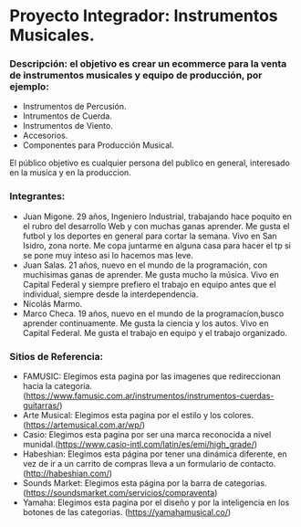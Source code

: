 # Proyecto Integrador: Instrumentos Musicales.

### Descripción: el objetivo es crear un ecommerce para la venta de instrumentos musicales y equipo de producción, por ejemplo:

- Instrumentos de Percusión.
- Intrumentos de Cuerda.
- Instrumentos de Viento.
- Accesorios.
- Componentes para Producción Musical.

El público objetivo es cualquier persona del publico en general, interesado en la musica y en la produccion.

### Integrantes:

- Juan Migone. 29 años, Ingeniero Industrial, trabajando hace poquito en el rubro del desarrollo Web y con muchas ganas aprender. Me gusta el futbol y los deportes en general para cortar la semana. Vivo en San Isidro, zona norte. Me copa juntarme en alguna casa para hacer el tp si se pone muy inteso asi lo hacemos mas leve.
- Juan Salas. 21 años, nuevo en el mundo de la programación, con muchisimas ganas de aprender. Me gusta mucho la música. Vivo en Capital Federal y siempre prefiero el trabajo en equipo antes que el individual, siempre desde la interdependencia.
- Nicolás Marmo.
- Marco Checa. 19 años, nuevo en el mundo de la programacíon,busco aprender continuamente. Me gusta la ciencia y los autos. Vivo en Capital Federal. Me gusta el trabajo en equipo y el trabajo organizado. 

### Sitios de Referencia:

- FAMUSIC: Elegimos esta pagina por las imagenes que redireccionan hacia la categoria. (https://www.famusic.com.ar/instrumentos/instrumentos-cuerdas-guitarras/)
- Arte Musical: Elegimos esta pagina por el estilo y los colores. (https://artemusical.com.ar/wp/)
- Casio: Elegimos esta pagina por ser una marca reconocida a nivel munidal.(https://www.casio-intl.com/latin/es/emi/high_grade/)
- Habeshian: Elegimos esta página por tener una dinámica diferente, en vez de ir a un carrito de compras lleva a un formulario de contacto. (http://habeshian.com/)
- Sounds Market: Elegimos esta página por la barra de categorias. (https://soundsmarket.com/servicios/compraventa)
- Yamaha: Elegimos esta pagina por el diseño y por la inteligencia en los botones de las categorias. (https://yamahamusical.co/)
